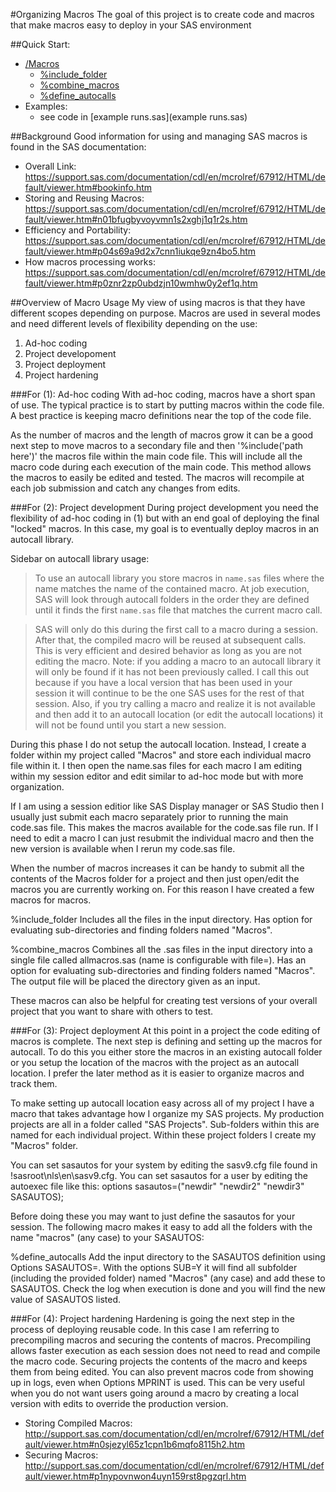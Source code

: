 #Organizing Macros
The goal of this project is to create code and macros that make macros easy to deploy in your SAS environment

##Quick Start:

* [/Macros](./Macros)
  * [%include_folder](./Macros/include_folder.sas)
  * [%combine_macros](./Macros/combine_macros.sas)
  * [%define_autocalls](./Macros/define_autocalls.sas)
* Examples:
  * see code in [example runs.sas](example runs.sas)

##Background
Good information for using and managing SAS macros is found in the SAS documentation:

* Overall Link: https://support.sas.com/documentation/cdl/en/mcrolref/67912/HTML/default/viewer.htm#bookinfo.htm
* Storing and Reusing Macros: https://support.sas.com/documentation/cdl/en/mcrolref/67912/HTML/default/viewer.htm#n01bfugbyvoyvmn1s2xghj1q1r2s.htm
* Efficiency and Portability: https://support.sas.com/documentation/cdl/en/mcrolref/67912/HTML/default/viewer.htm#p04s69a9d2x7cnn1iukqe9zn4bo5.htm
* How macros processing works: https://support.sas.com/documentation/cdl/en/mcrolref/67912/HTML/default/viewer.htm#p0znr2zp0ubdzjn10wmhw0y2ef1q.htm
	
##Overview of Macro Usage
My view of using macros is that they have different scopes depending on purpose.  Macros are used in several modes and need different levels of flexibility depending on the use:

1. Ad-hoc coding
2. Project developoment
3. Project deployment
4. Project hardening

	
###For (1): Ad-hoc coding
With ad-hoc coding, macros have a short span of use.  The typical practice is to start by putting macros within the code file.  A best practice is keeping macro definitions near the top of the code file.
	
As the number of macros and the length of macros grow it can be a good next step to move macros to a secondary file and then '%include('path here')' the macros file within the main code file.  This will include all the macro code during each execution of the main code.  This method allows the macros to easily be edited and tested.  The macros will recompile at each job submission and catch any changes from edits.
	
###For (2): Project development
During project development you need the flexibility of ad-hoc coding in (1) but with an end goal of deploying the final "locked" macros.  In this case, my goal is to eventually deploy macros in an autocall library.

Sidebar on autocall library usage:
>To use an autocall library you store macros in `name.sas` files where the name matches the name of the contained macro.  At job execution, SAS will look through autocall folders in the order they are defined until it finds the first `name.sas` file that matches the current macro call.

>SAS will only do this during the first call to a macro during a session.  After that, the compiled macro will be reused at subsequent calls.  This is very efficient and desired behavior as long as you are not editing the macro.  Note: if you adding a macro to an autocall library it will only be found if it has not been previously called.  I call this out because if you have a local version that has been used in your session it will continue to be the one SAS uses for the rest of that session.  Also, if you try calling a macro and realize it is not available and then add it to an autocall location (or edit the autocall locations) it will not be found until you start a new session.

During this phase I do not setup the autocall location.  Instead, I create a folder within my project called "Macros" and store each individual macro file within it.  I then open the name.sas files for each macro I am editing within my session editor and edit similar to ad-hoc mode but with more organization. 

If I am using a session editior like SAS Display manager or SAS Studio then I usually just submit each macro separately prior to running the main code.sas file.  This makes the macros available for the code.sas file run.  If I need to edit a macro I can just resubmit the individual macro and then the new version is available when I rerun my code.sas file.  

When the number of macros increases it can be handy to submit all the contents of the Macros folder for a project and then just open/edit the macros you are currently working on.  For this reason I have created a few macros for macros.

%include_folder
	Includes all the files in the input directory.  Has option for evaluating sub-directories and finding folders named "Macros".

%combine_macros
	Combines all the .sas files in the input directory into a single file called allmacros.sas (name is configurable with file=).  Has an option for evaluating sub-directories and finding folders named "Macros".  The output file will be placed the directory given as an input.

These macros can also be helpful for creating test versions of your overall project that you want to share with others to test.
	
###For (3): Project deployment
At this point in a project the code editing of macros is complete.  The next step is defining and setting up the macros for autocall.  To do this you either store the macros in an existing autocall folder or you setup the location of the macros with the project as an autocall location.  I prefer the later method as it is easier to organize macros and track them.  

To make setting up autocall location easy across all of my project I have a macro that takes advantage how I organize my SAS projects.  My production projects are all in a folder called "SAS Projects".  Sub-folders within this are named for each individual project.  Within these project folders I create my "Macros" folder.  

You can set sasautos for your system by editing the sasv9.cfg file found in !sasroot\nls\en\sasv9.cfg.
You can set sasautos for a user by editing the autoexec file like this:
	options sasautos=("newdir" "newdir2" "newdir3" SASAUTOS);

Before doing these you may want to just define the sasautos for your session.  The following macro makes it easy to add all the folders with the name "macros" (any case) to your SASAUTOS:

%define_autocalls
	Add the input directory to the SASAUTOS definition using Options SASAUTOS=.  With the options SUB=Y it will find all subfolder (including the provided folder) named "Macros" (any case) and add these to SASAUTOS.  Check the log when execution is done and you will find the new value of SASAUTOS listed.
	
###For (4): Project hardening
Hardening is going the next step in the process of deploying reusable code.  In this case I am referring to precompiling macros and securing the contents of macros.  Precompiling allows faster execution as each session does not need to read and compile the macro code.  Securing projects the contents of the macro and keeps them from being edited.  You can also prevent macros code from showing up in logs, even when Options MPRINT is used.  This can be very useful when you do not want users going around a macro by creating a local version with edits to override the production version.

* Storing Compiled Macros: http://support.sas.com/documentation/cdl/en/mcrolref/67912/HTML/default/viewer.htm#n0sjezyl65z1cpn1b6mqfo8115h2.htm
* Securing Macros: http://support.sas.com/documentation/cdl/en/mcrolref/67912/HTML/default/viewer.htm#p1nypovnwon4uyn159rst8pgzqrl.htm
